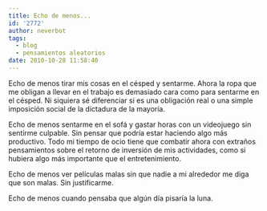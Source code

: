 ```yaml
---
title: Echo de menos...
id: '2772'
author: neverbot
tags:
  - blog
  - pensamientos aleatorios
date: 2010-10-28 11:58:40
---
```


Echo de menos tirar mis cosas en el césped y sentarme. Ahora la ropa que me obligan a llevar en el trabajo es demasiado cara como para sentarme en el césped. Ni siquiera sé diferenciar si es una obligación real o una simple imposición social de la dictadura de la mayoría.

Echo de menos sentarme en el sofá y gastar horas con un videojuego sin sentirme culpable. Sin pensar que podría estar haciendo algo más productivo. Todo mi tiempo de ocio tiene que combatir ahora con extraños pensamientos sobre el retorno de inversión de mis actividades, como si hubiera algo más importante que el entretenimiento.

Echo de menos ver películas malas sin que nadie a mi alrededor me diga que son malas. Sin justificarme.

Echo de menos cuando pensaba que algún día pisaría la luna.